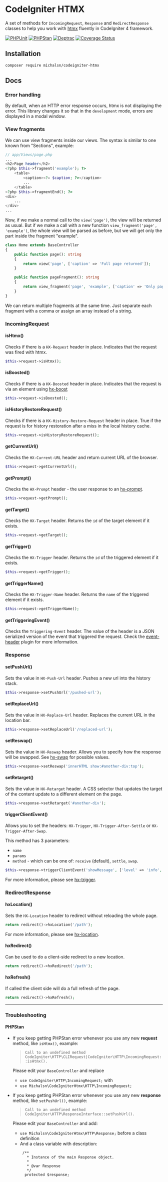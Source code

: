 # CodeIgniter HTMX

A set of methods for `IncomingRequest`, `Response` and `RedirectResponse` classes to help you work with [htmx](https://htmx.org) fluently in CodeIgniter 4 framework.

[![PHPUnit](https://github.com/michalsn/codeigniter-htmx/actions/workflows/phpunit.yml/badge.svg)](https://github.com/michalsn/codeigniter-htmx/actions/workflows/phpunit.yml)
[![PHPStan](https://github.com/michalsn/codeigniter-htmx/actions/workflows/phpstan.yml/badge.svg)](https://github.com/michalsn/codeigniter-htmx/actions/workflows/phpstan.yml)
[![Deptrac](https://github.com/michalsn/codeigniter-htmx/actions/workflows/deptrac.yml/badge.svg)](https://github.com/michalsn/codeigniter-htmx/actions/workflows/deptrac.yml)
[![Coverage Status](https://coveralls.io/repos/github/michalsn/codeigniter-htmx/badge.svg?branch=develop)](https://coveralls.io/github/michalsn/codeigniter-htmx?branch=develop)

## Installation

    composer require michalsn/codeigniter-htmx

## Docs

### Error handling

By default, when an HTTP error response occurs, htmx is not displaying the error.
This library changes it so that in the `development` mode, errors are displayed in a modal window.

### View fragments

We can use view fragments inside our views. The syntax is similar to one known from "Sections", example:

```php
// app/Views/page.php
...
<h2>Page header</h2>
<?php $this->fragment('example'); ?>
    <table>
        <caption><?= $caption; ?></caption>
        ...
    </table>
<?php $this->fragmentEnd(); ?>
<div>
    ...
</div>
...
```

Now, if we make a normal call to the `view('page')`, the view will be returned as usual.
But if we make a call with a new function `view_fragment('page', 'example')`,
the whole view will be parsed as before, but we will get only the part inside the fragment "example".

```php
class Home extends BaseController
{
    public function page(): string
    {
        return view('page', ['caption' => 'Full page returned']);
    }

    public function pageFragment(): string
    {
        return view_fragment('page', 'example', ['caption' => 'Only page fragment returned']);
    }
}
```

We can return multiple fragments at the same time. Just separate each fragment with a comma or assign an array
instead of a string.

### IncomingRequest

#### isHtmx()

Checks if there is a `HX-Request` header in place.
Indicates that the request was fired with htmx.

```php
$this->request->isHtmx();
```

#### isBoosted()

Checks if there is a `HX-Boosted` header in place.
Indicates that the request is via an element using [hx-boost](https://htmx.org/attributes/hx-boost)

```php
$this->request->isBoosted();
```

#### isHistoryRestoreRequest()

Checks if there is a `HX-History-Restore-Request` header in place.
True if the request is for history restoration after a miss in the local history cache.

```php
$this->request->isHistoryRestoreRequest();
```

#### getCurrentUrl()

Checks the `HX-Current-URL` header and return current URL of the browser.

```php
$this->request->getCurrentUrl();
```

#### getPrompt()

Checks the `HX-Prompt` header - the user response to an [hx-prompt](https://htmx.org/attributes/hx-prompt/).

```php
$this->request->getPrompt();
```

#### getTarget()

Checks the `HX-Target` header. Returns the `id` of the target element if it exists.

```php
$this->request->getTarget();
```

#### getTrigger()

Checks the `HX-Trigger` header. Returns the `id` of the triggered element if it exists.

```php
$this->request->getTrigger();
```

#### getTriggerName()

Checks the `HX-Trigger-Name` header. Returns the `name` of the triggered element if it exists.

```php
$this->request->getTriggerName();
```

#### getTriggeringEvent()

Checks the `Triggering-Event` header. The value of the header is a JSON serialized version of the event that triggered the request.
Check the [event-header](https://htmx.org/extensions/event-header/) plugin for more information.

### Response

#### setPushUrl()

Sets the value in `HX-Push-Url` header. Pushes a new url into the history stack.

```php
$this->response->setPushUrl('/pushed-url');
```

#### setReplaceUrl()

Sets the value in `HX-Replace-Url` header. Replaces the current URL in the location bar.

```php
$this->response->setReplaceUrl('/replaced-url');
```

#### setReswap()

Sets the value in `HX-Reswap` header. Allows you to specify how the response will be swapped. See [hx-swap](https://htmx.org/attributes/hx-swap) for possible values.

```php
$this->response->setReswap('innerHTML show:#another-div:top');
```

#### setRetarget()

Sets the value in `HX-Retarget` header. A CSS selector that updates the target of the content update to a different element on the page.

```php
$this->response->setRetarget('#another-div');
```

#### triggerClientEvent()

Allows you to set the headers: `HX-Trigger`, `HX-Trigger-After-Settle` or `HX-Trigger-After-Swap`.

This method has 3 parameters:
* `name`
* `params`
* `method` - which can be one of: `receive` (default), `settle`, `swap`.

```php
$this->response->triggerClientEvent('showMessage', ['level' => 'info', 'message' => 'Here Is A Message']);
```

For more information, please see [hx-trigger](https://htmx.org/headers/hx-trigger/).

### RedirectResponse

#### hxLocation()

Sets the `HX-Location` header to redirect without reloading the whole page.

```php
return redirect()->hxLocation('/path');
```

For more information, please see [hx-location](https://htmx.org/headers/hx-location/).

#### hxRedirect()

Can be used to do a client-side redirect to a new location.

```php
return redirect()->hxRedirect('/path');
```

#### hxRefresh()

If called the client side will do a full refresh of the page.

```php
return redirect()->hxRefresh();
```

---

### Troubleshooting

#### PHPStan
* If you keep getting PHPStan error whenever you use any new **request** method, like `isHtmx()`, example:
    > ```Call to an undefined method CodeIgniter\HTTP\CLIRequest|CodeIgniter\HTTP\IncomingRequest::isHtmx().```

    Please edit your `BaseController` and replace
  * `use CodeIgniter\HTTP\IncomingRequest;` with
  * `use Michalsn\CodeIgniterHtmx\HTTP\IncomingRequest;`


* If you keep getting PHPStan error whenever you use any new **response** method, like `setPushUrl()`, example:
  > ```Call to an undefined method CodeIgniter\HTTP\ResponseInterface::setPushUrl().```

    Please edit your `BaseController` and add:
  * `use Michalsn\CodeIgniterHtmx\HTTP\Response;` before a class definition
  * And a class variable with description:
      ```
       /**
         * Instance of the main Response object.
         *
         * @var Response
         */
        protected $response;
      ```
